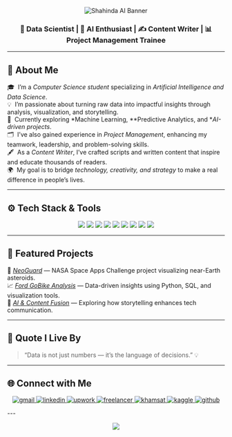 <!-- ===================== HEADER IMAGE ===================== -->
<p align="center">
  <img src="https://github.com/user-attachments/assets/0c5be8a4-c055-458e-873c-b9aaef240f8a" alt="Shahinda AI Banner">
</p>

<!-- ===================== TITLE ===================== -->
<h3 align="center">🚀 Data Scientist | 🤖 AI Enthusiast | ✍ Content Writer | 📊 Project Management Trainee</h3>

---

## 🌌 About Me

🎓 &nbsp;I’m a *Computer Science student* specializing in *Artificial Intelligence and Data Science*.  
💡 &nbsp;I’m passionate about turning raw data into impactful insights through analysis, visualization, and storytelling.  
🧠 &nbsp;Currently exploring *Machine Learning, **Predictive Analytics, and **AI-driven projects*.  
🗂 &nbsp;I’ve also gained experience in *Project Management*, enhancing my teamwork, leadership, and problem-solving skills.  
🖋 &nbsp;As a *Content Writer*, I’ve crafted scripts and written content that inspire and educate thousands of readers.  
🌍 &nbsp;My goal is to bridge *technology, creativity, and strategy* to make a real difference in people’s lives.  

---

## ⚙ Tech Stack & Tools

<p align="center">
  <img src="https://img.shields.io/badge/Python-3776AB?style=for-the-badge&logo=python&logoColor=white"/>
  <img src="https://img.shields.io/badge/Pandas-150458?style=for-the-badge&logo=pandas&logoColor=white"/>
  <img src="https://img.shields.io/badge/Numpy-013243?style=for-the-badge&logo=numpy&logoColor=white"/>
  <img src="https://img.shields.io/badge/Matplotlib-11557c?style=for-the-badge&logo=plotly&logoColor=white"/>
  <img src="https://img.shields.io/badge/Scikit--Learn-F7931E?style=for-the-badge&logo=scikit-learn&logoColor=white"/>
  <img src="https://img.shields.io/badge/SQL-316192?style=for-the-badge&logo=postgresql&logoColor=white"/>
  <img src="https://img.shields.io/badge/Tableau-E97627?style=for-the-badge&logo=tableau&logoColor=white"/>
  <img src="https://img.shields.io/badge/PowerBI-F2C811?style=for-the-badge&logo=powerbi&logoColor=black"/>
  <img src="https://img.shields.io/badge/Project%20Management-007ACC?style=for-the-badge&logo=trello&logoColor=white"/>
</p>


---

## 🧩 Featured Projects

🚀 [*NeoGuard*](#) — NASA Space Apps Challenge project visualizing near-Earth asteroids.  
📈 [*Ford GoBike Analysis*](#) — Data-driven insights using Python, SQL, and visualization tools.  
💬 [*AI & Content Fusion*](#) — Exploring how storytelling enhances tech communication.  

---

## 💬 Quote I Live By
> “Data is not just numbers — it’s the language of decisions.” 💡

---


## 🌐 Connect with Me  

<p align="center">
  <a href="mailto:shahinda.ibrahim52@gmail.com" target="_blank">
    <img src="https://img.shields.io/badge/Gmail-D14836?style=for-the-badge&logo=gmail&logoColor=white" alt="gmail"/>
  </a>
  <a href="https://www.linkedin.com/in/shahinda-ibrahim" target="_blank">
    <img src="https://img.shields.io/badge/LinkedIn-0A66C2?style=for-the-badge&logo=linkedin&logoColor=white" alt="linkedin"/>
  </a>
  <a href="https://www.upwork.com/freelancers/~014094e807cc293330" target="_blank">
    <img src="https://img.shields.io/badge/Upwork-6fda44?style=for-the-badge&logo=upwork&logoColor=white" alt="upwork"/>
  </a>
  <a href="https://www.freelancer.com/u/shahindai?sb=t" target="_blank">
    <img src="https://img.shields.io/badge/Freelancer-29b2fe?style=for-the-badge&logo=freelancer&logoColor=white" alt="freelancer"/>
  </a>
  <a href="https://khamsat.com/user/shahinda00" target="_blank">
    <img src="https://img.shields.io/badge/Khamsat-fec32d?style=for-the-badge&logo=coin&logoColor=black" alt="khamsat"/>
  </a>
  <a href="https://www.kaggle.com/shahindaibrahim" target="_blank">
    <img src="https://img.shields.io/badge/Kaggle-20BEFF?style=for-the-badge&logo=kaggle&logoColor=white" alt="kaggle"/>
  </a>
  <a href="https://github.com/shahinda383" target="_blank">
    <img src="https://img.shields.io/badge/GitHub-181717?style=for-the-badge&logo=github&logoColor=white" alt="github"/>
  </a>
</p>
---

<p align="center">
  <img src="https://readme-typing-svg.herokuapp.com?font=Poppins&color=8A2BE2&size=25&center=true&vCenter=true&lines=Data+Science+meets+Creativity;AI+for+a+Smarter+Future;Turning+Ideas+into+Impact" />
</p>
